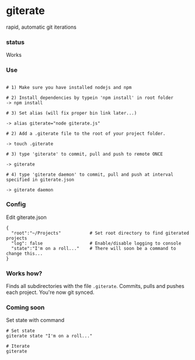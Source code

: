 # giterate #

rapid, automatic git iterations

### status ###
Works 

### Use ###
```

# 1) Make sure you have installed nodejs and npm

# 2) Install dependencies by typein 'npm install' in root folder
-> npm install 

# 3) Set alias (will fix proper bin link later...)

-> alias giterate="node giterate.js"

# 2) Add a .giterate file to the root of your project folder.

-> touch .giterate

# 3) type 'giterate' to commit, pull and push to remote ONCE

-> giterate

# 4) type 'giterate daemon' to commit, pull and push at interval specified in giterate.json

-> giterate daemon
```

### Config ###
Edit giterate.json
```
{
  "root":"~/Projects"			# Set root directory to find giterated projects
  "log": false					# Enable/disable logging to console
  "state":"I'm on a roll..."	# There will soon be a command to change this...
}
```

### Works how? ###
Finds all subdirectories  with the file `.giterate`. Commits, pulls and pushes each project. You're now git synced.

### Coming soon ###

Set state with command
```
# Set state
giterate state "I'm on a roll..."

# Iterate
giterate
```


